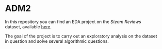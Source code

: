 # ADM2

In this repository you can find an EDA project on the *Steam Reviews* dataset, available [here](https://www.kaggle.com/datasets/najzeko/steam-reviews-2021).

The goal of the project is to carry out an exploratory analysis on the dataset in question and solve several algorithmic questions.
